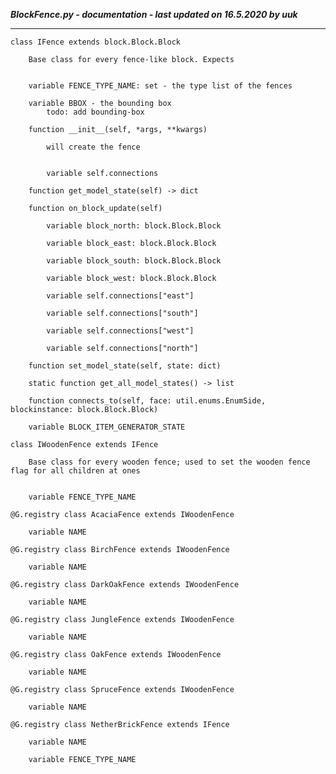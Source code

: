 ***BlockFence.py - documentation - last updated on 16.5.2020 by uuk***
___

    class IFence extends block.Block.Block
        
        Base class for every fence-like block. Expects


        variable FENCE_TYPE_NAME: set - the type list of the fences

        variable BBOX - the bounding box
            todo: add bounding-box

        function __init__(self, *args, **kwargs)
            
            will create the fence


            variable self.connections

        function get_model_state(self) -> dict

        function on_block_update(self)

            variable block_north: block.Block.Block

            variable block_east: block.Block.Block

            variable block_south: block.Block.Block

            variable block_west: block.Block.Block

            variable self.connections["east"]

            variable self.connections["south"]

            variable self.connections["west"]

            variable self.connections["north"]

        function set_model_state(self, state: dict)

        static function get_all_model_states() -> list

        function connects_to(self, face: util.enums.EnumSide, blockinstance: block.Block.Block)

        variable BLOCK_ITEM_GENERATOR_STATE

    class IWoodenFence extends IFence
        
        Base class for every wooden fence; used to set the wooden fence flag for all children at ones


        variable FENCE_TYPE_NAME

    @G.registry class AcaciaFence extends IWoodenFence

        variable NAME

    @G.registry class BirchFence extends IWoodenFence

        variable NAME

    @G.registry class DarkOakFence extends IWoodenFence

        variable NAME

    @G.registry class JungleFence extends IWoodenFence

        variable NAME

    @G.registry class OakFence extends IWoodenFence

        variable NAME

    @G.registry class SpruceFence extends IWoodenFence

        variable NAME

    @G.registry class NetherBrickFence extends IFence

        variable NAME

        variable FENCE_TYPE_NAME